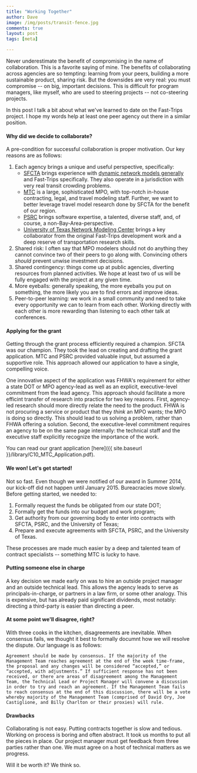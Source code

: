 ```yaml
---
title: "Working Together"
author: Dave
image: /img/posts/transit-fence.jpg
comments: true
layout: post
tags: [meta]

---
```


Never underestimate the benefit of compromising in the name of collaboration.  This is a favorite saying of mine.  The benefits of collaborating across agencies are so tempting: learning from your peers, building a more sustainable product, sharing risk.  But the downsides are very real: you must compromise -- on big, important decisions.  This is difficult for program managers, like myself, who are used to steering projects -- not co-steering projects.

In this post I talk a bit about what we've learned to date on the Fast-Trips project.  I hope my words help at least one peer agency out there in a similar position.

#### Why did we decide to collaborate?
A pre-condition for successful collaboration is proper motivation.  Our key reasons are as follows:

1.  Each agency brings a unique and useful perspective, specifically:
	* [SFCTA](http://www.sfcta.org/modeling) brings experience with [dynamic network models generally](www.github.com/sfcta/dta) and Fast-Trips specifically.  They also operate in a jurisdiction with very real transit crowding problems. 
	* [MTC](http://www.mtc.ca.gov) is a large, sophisticated MPO, with top-notch in-house contracting, legal, and travel modeling staff.  Further, we want to better leverage travel model research done by SFCTA for the benefit of our region.
	* [PSRC](http://www.psrc.org) brings software expertise, a talented, diverse staff, and, of course, a non-Bay-Area-perspective.
	* [University of Texas Network Modeling Center](http://ctr.utexas.edu/nmc) brings a key collaborator from the original Fast-Trips development work and a deep reserve of transportation research skills. 
2.  Shared risk: I often say that MPO modelers should not do anything they cannot convince two of their peers to go along with.  Convincing others *should* prevent unwise investment decisions.  
3.  Shared contingency: things come up at public agencies, diverting resources from planned activities.  We hope at least two of us will be fully engaged with the project at any given time.
4.  More eyeballs: generally speaking, the more eyeballs you put on something, the more likely you are to find errors and improve ideas. 
5.  Peer-to-peer learning: we work in a small community and need to take every opportunity we can to learn from each other.  Working directly with each other is more rewarding than listening to each other talk at conferences. 

<!--break-->

#### Applying for the grant

Getting through the grant process efficiently required a champion.  SFCTA was our champion.  They took the lead on creating and drafting the grant application.  MTC and PSRC provided valuable input, but assumed a supportive role.  This approach allowed our application to have a single, compelling voice. 

One innovative aspect of the application was FHWA's requirement for either a state DOT or MPO agency-lead as well as an explicit, executive-level commitment from the lead agency.  This approach should facilitate a more efficint transfer of research into practice for two key reasons.  First, agency-led research should more directly relate the need to the product.  FHWA is not procuring a service or product that they *think* an MPO wants; the MPO is doing so directly.  This should lead to us solving a problem, rather than FHWA offering a solution.  Second, the executive-level commitment requires an agency to be on the same page internally: the technical staff and the executive staff explicitly recognize the importance of the work.

You can read our grant application [here]({{ site.baseurl }}/library/C10_MTC_Application.pdf).

#### We won! Let's get started!

Not so fast.  Even though we were notified of our award in Summer 2014, our kick-off did not happen until January 2015.  Bureacracies move slowly.  Before getting started, we needed to:

1.  Formally request the funds be obligated from our state DOT;
2.  Formally get the funds into our budget and work program;
3.  Get authority from our governing body to enter into contracts with SFCTA, PSRC, and the University of Texas;
4.  Prepare and execute agreements with SFCTA, PSRC, and the University of Texas. 

These processes are made much easier by a deep and talented team of contract specialists -- something MTC is lucky to have. 

#### Putting someone else in charge
A key decision we made early on was to hire an outside project manager and an outside technical lead.  This allows the agency leads to serve as principals-in-charge, or partners in a law firm, or some other analogy.  This is expensive, but has already paid significant dividends, most notably: directing a third-party is easier than directing a peer.

#### At some point we'll disagree, right?

With three cooks in the kitchen, disagreements are inevitable.  When consensus fails, we thought it best to formally documnt how we will resolve the dispute.  Our language is as follows:

	Agreement should be made by consensus. If the majority of the Management Team reaches agreement at the end of the week time-frame, the proposal and any changes will be considered “accepted,” or “accepted, with adjustments.” If sufficient response has not been received, or there are areas of disagreement among the Management Team, the Technical Lead or Project Manager will convene a discussion in order to try and reach an agreement. If the Management Team fails to reach consensus at the end of this discussion, there will be a vote whereby majority of the Management Team (comprised of David Ory, Joe Castiglione, and Billy Charlton or their proxies) will rule.



#### Drawbacks
Collaborating is not easy.  Putting contracts together is slow and tedious.  Working on process is boring and often abstract.  It took us months to put all the pieces in place.  Our project manager must get feedback from three parties rather than one.  We must agree on a host of technical matters as we progress.  

Will it be worth it?  We think so. 



